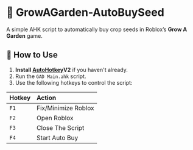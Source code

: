 # 🌱 GrowAGarden-AutoBuySeed
A simple AHK script to automatically buy crop seeds in Roblox’s **Grow A Garden** game.

## 📖 How to Use

1. **Install [AutoHotkey](https://www.autohotkey.com/)V2** if you haven't already.
2. Run the `GAD Main.ahk` script.
3. Use the following hotkeys to control the script:

| Hotkey | Action                         |
|:--------|:--------------------------------|
| `F1`     | Fix/Minimize Roblox             |
| `F2`     | Open Roblox                     |
| `F3`     | Close The Script                |
| `F4`     | Start Auto Buy                  |
